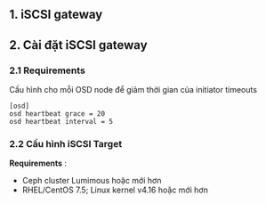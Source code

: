 ## 1. iSCSI gateway
## 2. Cài đặt iSCSI gateway 

### 2.1 Requirements

Cấu hình cho mỗi OSD node để giảm thời gian của initiator timeouts

```
[osd]
osd heartbeat grace = 20
osd heartbeat interval = 5
```

### 2.2 Cấu hình iSCSI Target

**Requirements** : 
 - Ceph cluster Lumimous hoặc mới hơn
 - RHEL/CentOS 7.5; Linux kernel v4.16 hoặc mới hơn
